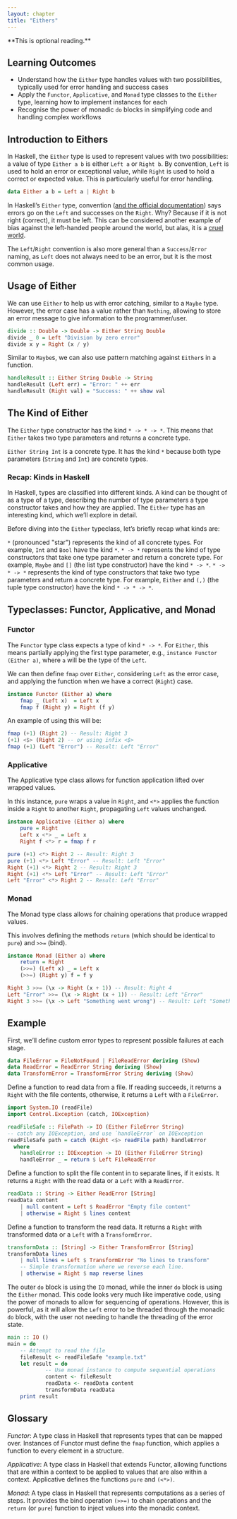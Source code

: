 ```yaml
---
layout: chapter
title: "Eithers"
---
```


<div class="alert-box alert-info" markdown="1">
**This is optional reading.**
</div>

## Learning Outcomes

- Understand how the `Either` type handles values with two possibilities, typically used for error handling and success cases
- Apply the `Functor`, `Applicative`, and `Monad` type classes to the `Either` type, learning how to implement instances for each
- Recognise the power of monadic `do` blocks in simplifying code and handling complex workflows

## Introduction to Eithers

In Haskell, the `Either` type is used to represent values with two possibilities: a value of type `Either a b` is either `Left a` or `Right b`. By convention, `Left` is used to hold an error or exceptional value, while `Right` is used to hold a correct or expected value. This is particularly useful for error handling.

```haskell
data Either a b = Left a | Right b
```

In Haskell’s `Either` type, convention ([and the official documentation](https://hackage.haskell.org/package/base-4.20.0.1/docs/Data-Either.html)) says errors go on the `Left` and successes on the `Right`. Why? Because if it is not right (correct), it must be left. This can be considered another example of bias against the left-handed people around the world, but alas, it is a [cruel world](https://www.youtube.com/watch?v=epvlvDzKfv8).

The `Left`/`Right` convention is also more general than a `Success`/`Error` naming, as `Left` does not always need to be an error, but it is the most common usage.

## Usage of Either

We can use `Either` to help us with error catching, similar to a `Maybe` type. However, the error case has a value rather than `Nothing`, allowing to store an error message to give information to the programmer/user.

```haskell
divide :: Double -> Double -> Either String Double
divide _ 0 = Left "Division by zero error"
divide x y = Right (x / y)
```

Similar to `Maybe`s, we can also use pattern matching against `Either`s in a function.

```haskell
handleResult :: Either String Double -> String
handleResult (Left err) = "Error: " ++ err
handleResult (Right val) = "Success: " ++ show val
```

## The Kind of Either

The `Either` type constructor has the kind `* -> * -> *`. This means that `Either` takes two type parameters and returns a concrete type.

`Either String Int` is a concrete type. It has the kind `*` because both type parameters (`String` and `Int`) are concrete types.

### Recap: Kinds in Haskell

In Haskell, types are classified into different kinds. A kind can be thought of as a type of a type, describing the number of type parameters a type constructor takes and how they are applied. The `Either` type has an interesting kind, which we’ll explore in detail.

Before diving into the `Either` typeclass, let’s briefly recap what kinds are:

`*` (pronounced "star") represents the kind of all concrete types. For example, `Int` and `Bool` have the kind `*`.
`* -> *` represents the kind of type constructors that take one type parameter and return a concrete type. For example, `Maybe` and `[]` (the list type constructor) have the kind `* -> *`.
`* -> * -> *` represents the kind of type constructors that take two type parameters and return a concrete type. For example, `Either` and `(,)` (the tuple type constructor) have the kind `* -> * -> *`.

## Typeclasses: Functor, Applicative, and Monad

### Functor

The `Functor` type class expects a type of kind `* -> *`. For `Either`, this means partially applying the first type parameter, e.g., `instance Functor (Either a)`, where `a` will be the type of the `Left`.

We can then define `fmap` over `Either`, considering `Left` as the error case, and applying the function when we have a correct (`Right`) case.

```haskell
instance Functor (Either a) where
    fmap _ (Left x)  = Left x
    fmap f (Right y) = Right (f y)
```

An example of using this will be:

```haskell
fmap (+1) (Right 2) -- Result: Right 3
(+1) <$> (Right 2) -- or using infix <$>
fmap (+1) (Left "Error") -- Result: Left "Error"
```

### Applicative

The Applicative type class allows for function application lifted over wrapped values.

In this instance, `pure` wraps a value in `Right`, and `<*>` applies the function inside a `Right` to another `Right`, propagating `Left` values unchanged.

```haskell
instance Applicative (Either a) where
    pure = Right
    Left x <*> _ = Left x
    Right f <*> r = fmap f r
```

```haskell
pure (+1) <*> Right 2 -- Result: Right 3
pure (+1) <*> Left "Error" -- Result: Left "Error"
Right (+1) <*> Right 2 -- Result: Right 3
Right (+1) <*> Left "Error" -- Result: Left "Error"
Left "Error" <*> Right 2 -- Result: Left "Error"
```

### Monad

The Monad type class allows for chaining operations that produce wrapped values.

This involves defining the methods `return` (which should be identical to `pure`) and `>>=` (bind).

```haskell
instance Monad (Either a) where
    return = Right
    (>>=) (Left x) _ = Left x
    (>>=) (Right y) f = f y
```

```haskell
Right 3 >>= (\x -> Right (x + 1)) -- Result: Right 4
Left "Error" >>= (\x -> Right (x + 1)) -- Result: Left "Error"
Right 3 >>= (\x -> Left "Something went wrong") -- Result: Left "Something went wrong"
```

## Example

First, we’ll define custom error types to represent possible failures at each stage.

```haskell
data FileError = FileNotFound | FileReadError deriving (Show)
data ReadError = ReadError String deriving (Show)
data TransformError = TransformError String deriving (Show)
```

Define a function to read data from a file. If reading succeeds, it returns a `Right` with the file contents, otherwise, it returns a `Left` with a `FileError`.

```haskell
import System.IO (readFile)
import Control.Exception (catch, IOException)

readFileSafe :: FilePath -> IO (Either FileError String)
-- catch any IOException, and use `handleError` on IOException
readFileSafe path = catch (Right <$> readFile path) handleError
  where
    handleError :: IOException -> IO (Either FileError String)
    handleError _ = return $ Left FileReadError
```

Define a function to split the file content in to separate lines, if it exists. It returns a `Right` with the read data or a `Left` with a `ReadError`.

```haskell
readData :: String -> Either ReadError [String]
readData content
    | null content = Left $ ReadError "Empty file content"
    | otherwise = Right $ lines content
```

Define a function to transform the read data. It returns a `Right` with transformed data or a `Left` with a `TransformError`.

```haskell
transformData :: [String] -> Either TransformError [String]
transformData lines
    | null lines = Left $ TransformError "No lines to transform"
    -- Simple transformation where we reverse each line.
    | otherwise = Right $ map reverse lines
```

The outer `do` block is using the `IO` monad, while the inner `do` block is using the `Either` monad. This code looks very much like imperative code, using the power of monads to allow for sequencing of operations. However, this is powerful, as it will allow the `Left` error to be threaded through the monadic `do` block, with the user not needing to handle the threading of the error state.

```haskell
main :: IO ()
main = do
    -- Attempt to read the file
    fileResult <- readFileSafe "example.txt"
    let result = do
            -- Use monad instance to compute sequential operations
            content <- fileResult
            readData <- readData content
            transformData readData
    print result
```

## Glossary

*Functor*: A type class in Haskell that represents types that can be mapped over. Instances of Functor must define the `fmap` function, which applies a function to every element in a structure.

*Applicative*: A type class in Haskell that extends Functor, allowing functions that are within a context to be applied to values that are also within a context. Applicative defines the functions `pure` and `(<*>)`.

*Monad*: A type class in Haskell that represents computations as a series of steps. It provides the bind operation `(>>=)` to chain operations and the `return` (or `pure`) function to inject values into the monadic context.

